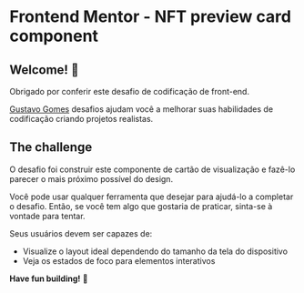 # Frontend Mentor - NFT preview card component


## Welcome! 👋

Obrigado por conferir este desafio de codificação de front-end.

[Gustavo Gomes](www.github.com/gustavoogomes) desafios ajudam você a melhorar suas habilidades de codificação criando projetos realistas.


## The challenge

O desafio foi construir este componente de cartão de visualização e fazê-lo parecer o mais próximo possível do design.

Você pode usar qualquer ferramenta que desejar para ajudá-lo a completar o desafio. Então, se você tem algo que gostaria de praticar, sinta-se à vontade para tentar.

Seus usuários devem ser capazes de:

- Visualize o layout ideal dependendo do tamanho da tela do dispositivo
- Veja os estados de foco para elementos interativos

**Have fun building!** 🚀
